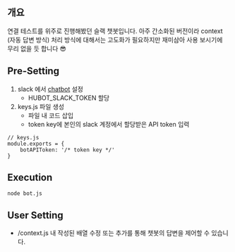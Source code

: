 ## 개요
연결 테스트를 위주로 진행해봤던 슬랙 챗봇입니다.
아주 간소화된 버전이라 context (자동 답변 방식) 처리 방식에 대해서는
고도화가 필요하지만 재미삼아 사용 보시기에 무리 없을 듯 합니다 😎
>
## Pre-Setting
1. slack 에서 [chatbot](https://slack.com/apps/A0F7XDU93-hubot?next_id=0) 설정
   - HUBOT_SLACK_TOKEN 할당
2. keys.js 파일 생성
    - 파일 내 코드 삽입 
    - token key에 본인의 slack 계정에서 할당받은 API token 입력
```
// keys.js
module.exports = {
    botAPIToken: '/* token key */'
}
```
>
## Execution
```
node bot.js
```
>
## User Setting
- /context.js 내 작성된 배열 수정 또는 추가를 통해 챗봇의 답변을 제어할 수 있습니다.

